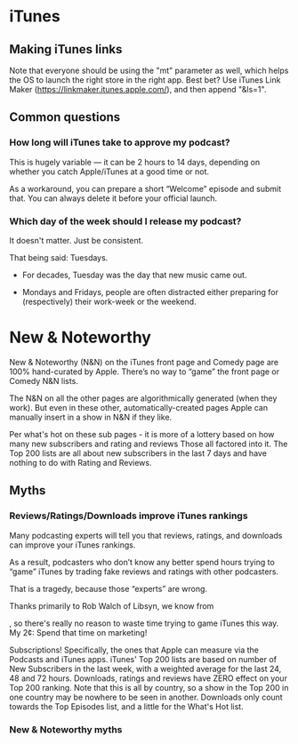 # iTunes

## Making iTunes links

Note that everyone should be using the "mt" parameter as well, which helps the OS to launch the right store in the right app. Best bet? Use iTunes Link Maker \([https:\/\/linkmaker.itunes.apple.com\/](https://l.facebook.com/l.php?u=https%3A%2F%2Flinkmaker.itunes.apple.com%2F&h=EAQGEiFT3)\), and then append "&ls=1".

## Common questions

### How long will iTunes take to approve my podcast?

This is hugely variable — it can be 2 hours to 14 days, depending on whether you catch Apple/iTunes at a good time or not.

As a workaround, you can prepare a short “Welcome” episode and submit that. You can always delete it before your official launch.

### Which day of the week should I release my podcast?

It doesn't matter. Just be consistent.

That being said: Tuesdays.

* For decades, Tuesday was the day that new music came out.

* Mondays and Fridays, people are often distracted either preparing for (respectively) their work-week or the weekend.

# New & Noteworthy

New & Noteworthy (N&N) on the iTunes front page and Comedy page are 100% hand-curated by Apple. There’s no way to “game” the front page or Comedy N&N lists.

The N&N on all the other pages are algorithmically generated (when they work). But even in these other, automatically-created pages Apple can manually insert in a show in N&N if they like.

Per what's hot on these sub pages - it is more of a lottery based on how many new subscribers and rating and reviews Those all factored into it. The Top 200 lists are all about new subscribers in the last 7 days and have nothing to do with Rating and Reviews.

## Myths

### Reviews/Ratings/Downloads improve iTunes rankings

Many podcasting experts will tell you that reviews, ratings, and downloads can improve your iTunes rankings.

As a result, podcasters who don’t know any better spend hours trying to “game” iTunes by trading fake reviews and ratings with other podcasters.

That is a tragedy, because those “experts” are wrong.

Thanks primarily to Rob Walch of Libsyn, we know from 

, so there's really no reason to waste time trying to game iTunes this way. My 2¢: Spend that time on marketing!

Subscriptions! Specifically, the ones that Apple can measure via the Podcasts and iTunes apps. iTunes' Top 200 lists are based on number of New Subscribers in the last week, with a weighted average for the last 24, 48 and 72 hours. Downloads, ratings and reviews have ZERO effect on your Top 200 ranking. Note that this is all by country, so a show in the Top 200 in one country may be nowhere to be seen in another. Downloads only count towards the Top Episodes list, and a little for the What's Hot list.

### New & Noteworthy myths

